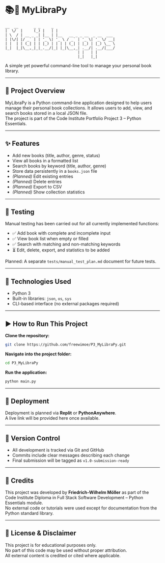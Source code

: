 # 📚📘 MyLibraPy

```text
__  __       _ _     _                           
|  \/  |     (_) |   | |                          
| \  / | __ _ _| |__ | |__   __ _ _ __  _ __  ___ 
| |\/| |/ _` | | '_ \| '_ \ / _` | '_ \| '_ \/ __|
| |  | | (_| | | |_) | | | | (_| | |_) | |_) \__ \
|_|  |_|\__,_|_|_.__/|_| |_|\__,_| .__/| .__/|___/
                                 | |   | |        
                                 |_|   |_|        
```

A simple yet powerful command-line tool to manage your personal book library.

---

## 📖 Project Overview

MyLibraPy is a Python command-line application designed to help users manage their personal book collections. It allows users to add, view, and search books stored in a local JSON file.  
The project is part of the Code Institute Portfolio Project 3 – Python Essentials.

---

## ✨ Features

- Add new books (title, author, genre, status)  
- View all books in a formatted list  
- Search books by keyword (title, author, genre)  
- Store data persistently in a `books.json` file  
- *(Planned)* Edit existing entries  
- *(Planned)* Delete entries  
- *(Planned)* Export to CSV  
- *(Planned)* Show collection statistics  

---

## 🧪 Testing

Manual testing has been carried out for all currently implemented functions:

- ✅ Add book with complete and incomplete input  
- ✅ View book list when empty or filled  
- ✅ Search with matching and non-matching keywords  
- ⏳ Edit, delete, export, and statistics to be added  

Planned: A separate `tests/manual_test_plan.md` document for future tests.

---

## 🧰 Technologies Used

- Python 3  
- Built-in libraries: `json`, `os`, `sys`  
- CLI-based interface (no external packages required)  

---

## ▶️ How to Run This Project

**Clone the repository:**

```bash
git clone https://github.com/freewimoe/P3_MyLibraPy.git
```

**Navigate into the project folder:**

```bash
cd P3_MyLibraPy
```

**Run the application:**

```bash
python main.py
```

---

## 🚀 Deployment

Deployment is planned via **Replit** or **PythonAnywhere**.  
A live link will be provided here once available.

---

## 🔁 Version Control

- All development is tracked via Git and GitHub  
- Commits include clear messages describing each change  
- Final submission will be tagged as `v1.0-submission-ready`  

---

## 🙌 Credits

This project was developed by **Friedrich-Wilhelm Möller** as part of the Code Institute Diploma in Full Stack Software Development – Python Essentials module.  
No external code or tutorials were used except for documentation from the Python standard library.

---

## 📜 License & Disclaimer

This project is for educational purposes only.  
No part of this code may be used without proper attribution.  
All external content is credited or cited where applicable.